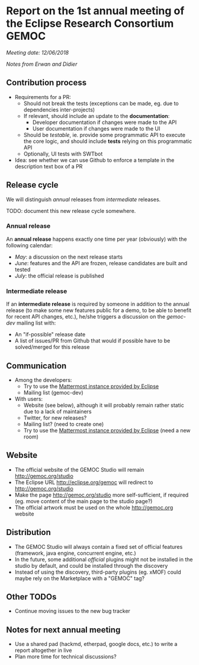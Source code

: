 # Report on the 1st annual meeting of the Eclipse Research Consortium GEMOC

*Meeting date: 12/06/2018*

*Notes from Erwan and Didier*

## Contribution process

- Requirements for a PR:
  - Should not break the tests (exceptions can be made, eg. due to dependencies inter-projects)
  - If relevant, should include an update to the **documentation**:
    - Developer documentation if changes were made to the API
    - User documentation if changes were made to the UI
  - Should be *testable*, ie. provide some programmatic API to execute the core logic, and should include **tests** relying on this programmatic API
  - Optionally, UI tests with SWTbot
- Idea: see whether we can use Github to enforce a template in the description text box of a PR

## Release cycle

We will distinguish *annual* releases from *intermediate* releases.

TODO: document this new release cycle somewhere.

### Annual release

An **annual release** happens exactly one time per year (obviously) with the following calendar:
- *May*: a discussion on the next release starts
- *June*: features and the API are frozen, release candidates are built and tested
- *July*: the official release is published

### Intermediate release

If an **intermediate release** is required by someone in addition to the annual release (to make some new features public for a demo, to be able to benefit for recent API changes, etc.), he/she triggers a discussion on the *gemoc-dev* mailing list with:
- An "if-possible" release date
- A list of issues/PR from Github that would if possible have to be solved/merged for this release


## Communication

- Among the developers:
  - Try to use the [Mattermost instance provided by Eclipse](http://mattermost.eclipse.org/)
  - Mailing list (gemoc-dev)
- With users:
  - Website (see below), although it will probably remain rather static due to a lack of maintainers
  - Twitter, for new releases?
  - Mailing list? (need to create one)
  - Try to use the [Mattermost instance provided by Eclipse](http://mattermost.eclipse.org/) (need a new room)

## Website

- The official website of the GEMOC Studio will remain http://gemoc.org/studio
- The Eclipse URL http://eclipse.org/gemoc will redirect to http://gemoc.org/studio
- Make the page http://gemoc.org/studio more self-sufficient, if required (eg. move content of the main page to the studio page?)
- The official artwork must be used on the whole http://gemoc.org website

## Distribution

- The GEMOC Studio will always contain a fixed set of official features (framework, java engine, concurrent engine, etc.)
- In the future, some additional *official* plugins might not be installed in the studio by default, and could be installed through the discovery
- Instead of using the discovery, third-party plugins (eg. xMOF) could maybe rely on the Marketplace with a "GEMOC" tag?

## Other TODOs

- Continue moving issues to the new bug tracker

## Notes for next annual meeting

- Use a shared pad (hackmd, etherpad, google docs, etc.) to write a report altogether in live
- Plan more time for technical discussions?
